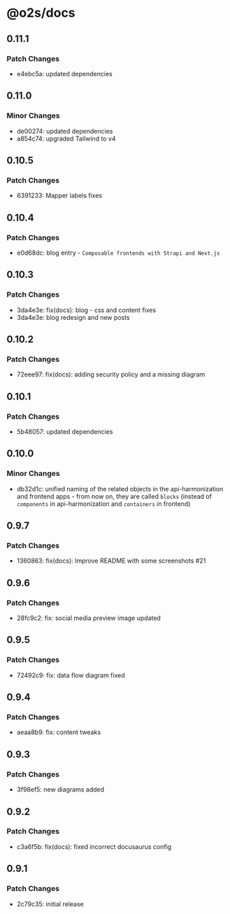 # @o2s/docs

## 0.11.1

### Patch Changes

- e4ebc5a: updated dependencies

## 0.11.0

### Minor Changes

- de00274: updated dependencies
- a854c74: upgraded Tailwind to v4

## 0.10.5

### Patch Changes

- 6391233: Mapper labels fixes

## 0.10.4

### Patch Changes

- e0d68dc: blog entry - `Composable frontends with Strapi and Next.js`

## 0.10.3

### Patch Changes

- 3da4e3e: fix(docs): blog - css and content fixes
- 3da4e3e: blog redesign and new posts

## 0.10.2

### Patch Changes

- 72eee97: fix(docs): adding security policy and a missing diagram

## 0.10.1

### Patch Changes

- 5b48057: updated dependencies

## 0.10.0

### Minor Changes

- db32d1c: unified naming of the related objects in the api-harmonization and frontend apps - from now on, they are called `blocks` (instead of `components` in api-harmonization and `containers` in frontend)

## 0.9.7

### Patch Changes

- 1360863: fix(docs): Improve README with some screenshots #21

## 0.9.6

### Patch Changes

- 28fc9c2: fix: social media preview image updated

## 0.9.5

### Patch Changes

- 72492c9: fix: data flow diagram fixed

## 0.9.4

### Patch Changes

- aeaa8b9: fix: content tweaks

## 0.9.3

### Patch Changes

- 3f98ef5: new diagrams added

## 0.9.2

### Patch Changes

- c3a6f5b: fix(docs): fixed incorrect docusaurus config

## 0.9.1

### Patch Changes

- 2c79c35: initial release
